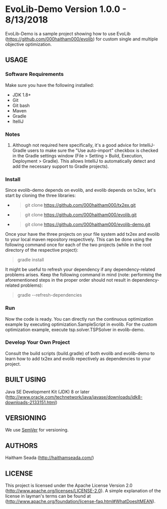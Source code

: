 # EvoLib-Demo Version 1.0.0 - 8/13/2018
EvoLib-Demo is a sample project showing how to use EvoLib (https://github.com/000haitham000/evolib)
for custom single and multiple objective optimization.

## USAGE
### Software Requirements
Make sure you have the following installed:
- JDK 1.8+
- Git
- Git bash
- Maven
- Gradle
- ItelliJ

### Notes
1. Although not required here specifically, it's a good advice for IntelliJ-Gradle users to make sure the "Use auto-import" checkbox is checked in the Gradle settings window (File > Setting > Build, Execution, Deployment > Gradle). This allows IntelliJ to automatically detect and add the necessary support to Gradle projects).

### Install
Since evolib-demo depends on evolib, and evolib depends on tx2ex, let's start by cloning the three libraries:
- > git clone https://github.com/000haitham000/tx2ex.git
- > git clone https://github.com/000haitham000/evolib.git
- > git clone https://github.com/000haitham000/evolib-demo.git

Once your have the three projects on your file system add tx2ex and evolib to your local maven repository respectively. This can be done using the following command once for each of the two projects (while in the root directory of the respective project):
> gradle install

It might be useful to refresh your dependency if any dependency-related problems arises. Keep the following command in mind (note: performing the aforementioned steps in the proper order should not result in dependency-related problems):
> gradle --refresh-dependencies

### Run
Now the code is ready. You can directly run the continuous optimization example by executing optimization.SampleScript in evolib. For the custom optimization example, execute tsp.solver.TSPSolver in evolib-demo.

### Develop Your Own Project
Consult the build scripts (build.gradle) of both evolib and evolib-demo to learn how to add tx2ex and evolib repectively as dependencies to your project.


## BUILT USING
Java SE Development Kit (JDK) 8 or later
(http://www.oracle.com/technetwork/java/javase/downloads/jdk8-downloads-2133151.html)

## VERSIONING
We use [SemVer](http://semver.org/) for versioning.

## AUTHORS
Haitham Seada (http://haithamseada.com/)

## LICENSE
This project is licensed under the Apache License Version 2.0
(http://www.apache.org/licenses/LICENSE-2.0). A simple explanation of the
license in layman's terms can be found at
(http://www.apache.org/foundation/license-faq.html#WhatDoesItMEAN).